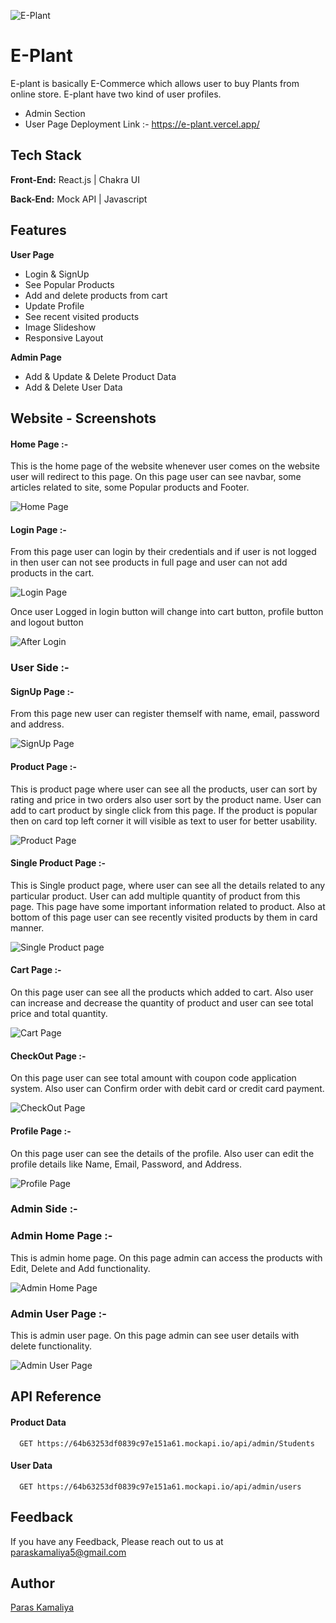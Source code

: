 
![E-Plant](https://github.com/paraskamaliya/phobic-lumber-7659/assets/130351451/52c1fb08-ef01-4704-9768-f75721a95842)



# E-Plant
E-plant is basically E-Commerce which allows user to buy Plants from online store. E-plant have two kind of user profiles.
* Admin Section
* User Page
Deployment Link :- https://e-plant.vercel.app/

## Tech Stack

**Front-End:** React.js | Chakra UI

**Back-End:** Mock API | Javascript

## Features

**User Page**
- Login & SignUp
- See Popular Products
- Add and delete products from cart
- Update Profile
- See recent visited products
- Image Slideshow
- Responsive Layout

**Admin Page**
- Add & Update & Delete Product Data
- Add & Delete User Data


## Website - Screenshots

#### Home Page :-
This is the home page of the website whenever user comes on the website user will redirect to this page. On this page user can see navbar, some articles related to site, some Popular products and Footer.

![Home Page](https://github.com/paraskamaliya/phobic-lumber-7659/assets/130351451/aa256691-0701-438f-86d2-e7c4e5d43dd9)

#### Login Page :- 
From this page user can login by their credentials and if user is not logged in then user can not see products in full page and user can not add products in the cart.

![Login Page](https://github.com/paraskamaliya/phobic-lumber-7659/assets/130351451/59e097c1-b974-4770-a428-fc638ff464ba)

Once user Logged in login button will change into cart button, profile button and logout button

![After Login](https://github.com/paraskamaliya/phobic-lumber-7659/assets/130351451/22c0d4aa-48e1-4722-be44-7159caf4acca)


### User Side :-
#### SignUp Page :-
From this page new user can register themself with name, email, password and address.

![SignUp Page](https://github.com/paraskamaliya/phobic-lumber-7659/assets/130351451/b3592e37-8111-498c-bdc0-0752a9f3b327)

#### Product Page :-
This is product page where user can see all the products, user can sort by rating and price in two orders also user sort by the product name. User can add to cart product by single click from this page. If the product is popular then on card top left corner it will visible as text to user for better usability.

![Product Page](https://github.com/paraskamaliya/phobic-lumber-7659/assets/130351451/d8089b7e-84ec-47c0-858f-4340144a5953)


#### Single Product Page :-
This is Single product page, where user can see all the details related to any particular product. User can add multiple quantity of product from this page. This page have some important information related to product. Also at bottom of this page user can see recently visited products by them in card manner.

![Single Product page](https://github.com/paraskamaliya/phobic-lumber-7659/assets/130351451/c1d14b17-299b-4734-83b6-6d82b2fb3779)

#### Cart Page :- 
On this page user can see all the products which added to cart. Also user can increase and decrease the quantity of product and user can see total price and total quantity.

![Cart Page](https://github.com/paraskamaliya/phobic-lumber-7659/assets/130351451/8e639190-92b7-4ba9-84e0-384e1a89ba91)

#### CheckOut Page :- 
On this page user can see total amount with coupon code application system. Also user can Confirm order with debit card or credit card payment.

![CheckOut Page](https://github.com/paraskamaliya/phobic-lumber-7659/assets/130351451/7db15e73-3a79-44c4-a60a-63ea108820aa)

#### Profile Page :-
On this page user can see the details of the profile. Also user can edit the profile details like Name, Email, Password, and Address.

![Profile Page](https://github.com/paraskamaliya/phobic-lumber-7659/assets/130351451/69cbddc9-7d77-43cb-9a3c-10562fecbc9c)

### Admin Side :-
### Admin Home Page :-
This is admin home page. On this page admin can access the products with Edit, Delete and Add functionality.

![Admin Home Page](https://github.com/paraskamaliya/phobic-lumber-7659/assets/130351451/d363ea0b-b2b1-4f4d-9237-f3e5842c3fec)

### Admin User Page :-
This is admin user page. On this page admin can see user details with delete functionality.

![Admin User Page](https://github.com/paraskamaliya/phobic-lumber-7659/assets/130351451/bf34fa35-c379-468d-baf9-7d0ac474c24e)


## API Reference

#### Product Data

```
  GET https://64b63253df0839c97e151a61.mockapi.io/api/admin/Students
```

#### User Data

```
  GET https://64b63253df0839c97e151a61.mockapi.io/api/admin/users
```

## Feedback

If you have any Feedback, Please reach out to us at paraskamaliya5@gmail.com

## Author
[Paras Kamaliya](https://github.com/paraskamaliya)
